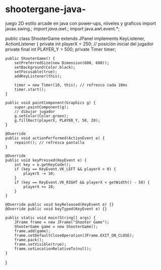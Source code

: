 # shootergane-java-
juego 2D estilo arcade en java con power-ups, niiveles y graficos
import javax.swing.*;
import java.awt.*;
import java.awt.event.*;

public class ShooterGame extends JPanel implements KeyListener, ActionListener {
    private int playerX = 250; // posición inicial del jugador
    private final int PLAYER_Y = 500;
    private Timer timer;

    public ShooterGame() {
        setPreferredSize(new Dimension(600, 600));
        setBackground(Color.black);
        setFocusable(true);
        addKeyListener(this);

        timer = new Timer(10, this); // refresco cada 10ms
        timer.start();
    }

    public void paintComponent(Graphics g) {
        super.paintComponent(g);
        // dibujar jugador
        g.setColor(Color.green);
        g.fillRect(playerX, PLAYER_Y, 50, 20);
    }

    @Override
    public void actionPerformed(ActionEvent e) {
        repaint(); // refresca pantalla
    }

    @Override
    public void keyPressed(KeyEvent e) {
        int key = e.getKeyCode();
        if (key == KeyEvent.VK_LEFT && playerX > 0) {
            playerX -= 10;
        }
        if (key == KeyEvent.VK_RIGHT && playerX < getWidth() - 50) {
            playerX += 10;
        }
    }

    @Override public void keyReleased(KeyEvent e) {}
    @Override public void keyTyped(KeyEvent e) {}

    public static void main(String[] args) {
        JFrame frame = new JFrame("Shooter Game");
        ShooterGame game = new ShooterGame();
        frame.add(game);
        frame.setDefaultCloseOperation(JFrame.EXIT_ON_CLOSE);
        frame.pack();
        frame.setVisible(true);
        frame.setLocationRelativeTo(null);
    }
}
